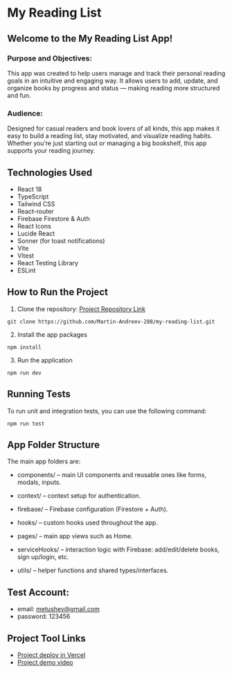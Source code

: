 # My Reading List

## Welcome to the My Reading List App!

### Purpose and Objectives:
This app was created to help users manage and track their personal reading goals in an intuitive and engaging way. It allows users to add, update, and organize books by progress and status — making reading more structured and fun.

### Audience:
Designed for casual readers and book lovers of all kinds, this app makes it easy to build a reading list, stay motivated, and visualize reading habits. Whether you’re just starting out or managing a big bookshelf, this app supports your reading journey.

## Technologies Used
- React 18
- TypeScript
- Tailwind CSS
- React-router
- Firebase Firestore & Auth
- React Icons
- Lucide React
- Sonner (for toast notifications)
- Vite
- Vitest
- React Testing Library
- ESLint

## How to Run the Project
1. Clone the repository: [Project Repository Link](https://github.com/Martin-Andreev-288/my-reading-list)
```
git clone https://github.com/Martin-Andreev-288/my-reading-list.git
```
2. Install the app packages
```
npm install
```
3. Run the application
```
npm run dev
```

## Running Tests

To run unit and integration tests, you can use the following command:

```
npm run test
```

## App Folder Structure
The main app folders are:

- components/ – main UI components and reusable ones like forms, modals, inputs.

- context/ – context setup for authentication.

- firebase/ – Firebase configuration (Firestore + Auth).

- hooks/ – custom hooks used throughout the app.

- pages/ – main app views such as Home.

- serviceHooks/ – interaction logic with Firebase: add/edit/delete books, sign up/login, etc.

- utils/ – helper functions and shared types/interfaces.

## Test Account:
 - email: metushev@gmail.com
 - password: 123456

## Project Tool Links
- [Project deploy in Vercel](https://my-reading-list-eight.vercel.app/)
- [Project demo video](https://youtu.be/2zxu3yO_1MU)